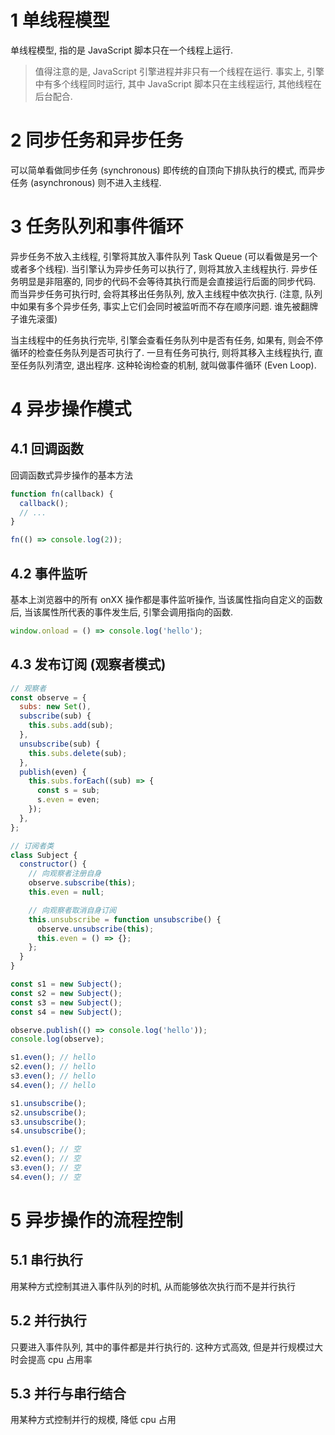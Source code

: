 # 1 单线程模型

单线程模型, 指的是 JavaScript 脚本只在一个线程上运行.

> 值得注意的是, JavaScript 引擎进程并非只有一个线程在运行. 事实上, 引擎中有多个线程同时运行, 其中 JavaScript 脚本只在主线程运行, 其他线程在后台配合.

# 2 同步任务和异步任务

可以简单看做同步任务 (synchronous) 即传统的自顶向下排队执行的模式, 而异步任务 (asynchronous) 则不进入主线程.

# 3 任务队列和事件循环

异步任务不放入主线程, 引擎将其放入事件队列 Task Queue (可以看做是另一个或者多个线程). 当引擎认为异步任务可以执行了, 则将其放入主线程执行. 异步任务明显是非阻塞的, 同步的代码不会等待其执行而是会直接运行后面的同步代码. 而当异步任务可执行时, 会将其移出任务队列, 放入主线程中依次执行. (注意, 队列中如果有多个异步任务, 事实上它们会同时被监听而不存在顺序问题. 谁先被翻牌子谁先滚蛋)

当主线程中的任务执行完毕, 引擎会查看任务队列中是否有任务, 如果有, 则会不停循环的检查任务队列是否可执行了. 一旦有任务可执行, 则将其移入主线程执行, 直至任务队列清空, 退出程序. 这种轮询检查的机制, 就叫做事件循环 (Even Loop).

# 4 异步操作模式

## 4.1 回调函数

回调函数式异步操作的基本方法

```javascript
function fn(callback) {
  callback();
  // ...
}

fn(() => console.log(2));
```

## 4.2 事件监听

基本上浏览器中的所有 onXX 操作都是事件监听操作, 当该属性指向自定义的函数后, 当该属性所代表的事件发生后, 引擎会调用指向的函数.

```javascript
window.onload = () => console.log('hello');
```

## 4.3 发布订阅 (观察者模式)

```javascript
// 观察者
const observe = {
  subs: new Set(),
  subscribe(sub) {
    this.subs.add(sub);
  },
  unsubscribe(sub) {
    this.subs.delete(sub);
  },
  publish(even) {
    this.subs.forEach((sub) => {
      const s = sub;
      s.even = even;
    });
  },
};

// 订阅者类
class Subject {
  constructor() {
    // 向观察者注册自身
    observe.subscribe(this);
    this.even = null;

    // 向观察者取消自身订阅
    this.unsubscribe = function unsubscribe() {
      observe.unsubscribe(this);
      this.even = () => {};
    };
  }
}

const s1 = new Subject();
const s2 = new Subject();
const s3 = new Subject();
const s4 = new Subject();

observe.publish(() => console.log('hello'));
console.log(observe);

s1.even(); // hello
s2.even(); // hello
s3.even(); // hello
s4.even(); // hello

s1.unsubscribe();
s2.unsubscribe();
s3.unsubscribe();
s4.unsubscribe();

s1.even(); // 空
s2.even(); // 空
s3.even(); // 空
s4.even(); // 空
```

# 5 异步操作的流程控制

## 5.1 串行执行

用某种方式控制其进入事件队列的时机, 从而能够依次执行而不是并行执行

## 5.2 并行执行

只要进入事件队列, 其中的事件都是并行执行的. 这种方式高效, 但是并行规模过大时会提高 cpu 占用率

## 5.3 并行与串行结合

用某种方式控制并行的规模, 降低 cpu 占用
